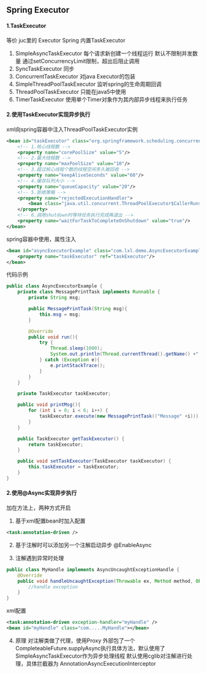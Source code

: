 ## Spring Executor

#### 1.TaskExecutor
等价 juc里的 Executor
Spring 内置TaskExecutor
1. SimpleAsyncTaskExecutor 
每个请求新创建一个线程运行
默认不限制并发数量
通过setConcurrencyLimit限制，超出后阻止调用
2. SyncTaskExecutor
同步
3. ConcurrentTaskExecutor
对java Executor的包装 
4. SimpleThreadPoolTaskExecutor
监听spring的生命周期回调
5. ThreadPoolTaskExecutor
只能在java5中使用
6. TimerTaskExecutor
使用单个Timer对象作为其内部异步线程来执行任务

#### 2.使用TaskExecutor实现异步执行

xml向spring容器中注入ThreadPoolTaskExecutor实例
``` xml
<bean id="taskExecutor" class="org.springframework.scheduling.concurrent.ThreadPoolTaskExecutor">
    <!-- 1.核心线程数 -->
    <property name="corePoolSize" value="5"/>
    <!-- 2.最大线程数 -->
    <property name="maxPoolSize" value="10"/>
    <!-- 3.超过核心线程个数的线程空闲多久被回收 -->
    <property name="keepAliveSeconds" value="60"/>
    <!-- 4.缓存队列大小 -->
    <property name="queueCapacity" value="20"/>
    <!-- 5.拒绝策略 -->
    <property name="rejectedExecutionHandler">
        <bean class="java.util.concurrent.ThreadPoolExecutor$CallerRunsPolicy" />
    </property>
    <!-- 6.调用shutdown时等待任务执行完成再退出 -->
    <property name="waitForTaskToCompleteOnShutdown" value="true"/>
</bean>
```
spring容器中使用，属性注入
``` xml
<bean id="asyncExecutorExample" class="com.lxl.demo.AsyncExecutorExample">
    <property name="taskExecutor" ref="taskExecutor"/>
</bean>
```
代码示例
``` java
public class AsyncExecutorExample {
    private class MessagePrintTask implements Runnable {
        private String msg;

        public MessagePrintTask(String msg){
            this.msg = msg;
        }

        @Override
        public void run(){
            try {
                Thread.sleep(1000);
                System.out.println(Thread.currentThread().getName() +" "+ msg);
            } catch (Exception e){
                e.printStackTrace();
            }
        }
    }

    private TaskExecutor taskExecutor;

    public void printMsg(){
        for (int i = 0; i < 6; i++) {
            taskExecutor.execute(new MessagePrintTask(("Message" +i)));
        }
    }

    public TaskExecutor getTaskExecutor() {
        return taskExecutor;
    }

    public void setTaskExecutor(TaskExecutor taskExecutor) {
        this.taskExecutor = taskExecutor;
    }
}
```

#### 2.使用@Async实现异步执行
加在方法上，两种方式开启
1. 基于xml配置bean时加入配置
``` xml
<task:annotation-driven />
```
2. 基于注解时可以添加另一个注解启动异步
@EnableAsync

3. 注解遇到异常时处理
``` java
public class MyHandle implements AsyncUncaughtExceptionHandle {
    @Override
    public void handleUncaughtException(Throwable ex, Method method, Object... params){
        //handle exception
    }
}
```
xml配置
``` xml
<task:annotation-driven exception-handler="myHandle" />
<bean id="myHandle" class="com.....MyHandle"></bean>
```

4. 原理
对注解类做了代理，使用Proxy
外部包了一个CompleteableFuture.supplyAsync执行具体方法，默认使用了SimpleAsyncTaskExecutor作为异步处理线程
默认使用cglib对注解进行处理，具体拦截器为 AnnotationAsyncExecutionInterceptor


